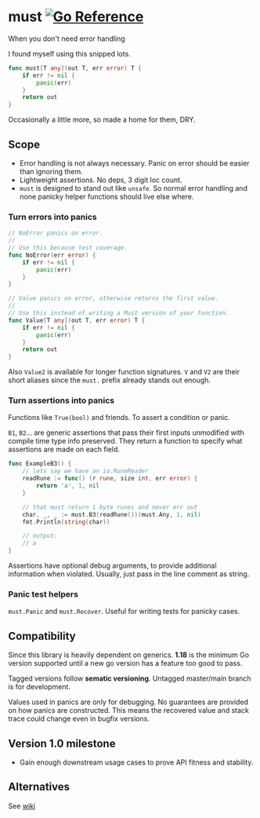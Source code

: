 # must [![Go Reference](https://pkg.go.dev/badge/.svg)](https://pkg.go.dev/github.com/xiegeo/must)

When you don't need error handling

I found myself using this snipped lots.

``` go
func must[T any](out T, err error) T {
    if err != nil {
        panic(err)
    }
    return out
}
```

Occasionally a little more, so made a home for them, DRY.

## Scope

- Error handling is not always necessary. Panic on error should be
  easier than ignoring them.
- Lightweight assertions. No deps, 3 digit loc count.
- `must` is designed to stand out like `unsafe`.
  So normal error handling and none panicky helper functions should live else where.
  
### Turn errors into panics

``` go
// NoError panics on error.
//
// Use this because test coverage.
func NoError(err error) {
    if err != nil {
        panic(err)
    }
}

// Value panics on error, otherwise returns the first value.
//
// Use this instead of writing a Must version of your function.
func Value[T any](out T, err error) T {
    if err != nil {
        panic(err)
    }
    return out
}
```

Also `Value2` is available for longer function signatures.
`V` and `V2` are their short aliases since the `must.` prefix already stands out enough.

### Turn assertions into panics

Functions like `True(bool)` and friends. To assert a condition or panic.

`B1`, `B2`... are generic assertions that pass their first inputs unmodified with compile time type info preserved.
They return a function to specify what assertions are made on each field.

``` go
func ExampleB3() {
    // lets say we have an io.RuneReader
    readRune := func() (r rune, size int, err error) {
        return 'a', 1, nil
    }

    // that must return 1 byte runes and never err out
    char, _, _ := must.B3(readRune())(must.Any, 1, nil)
    fmt.Println(string(char))

    // output:
    // a
}
```

Assertions have optional debug arguments, to provide additional information when
violated. Usually, just pass in the line comment as string.

### Panic test helpers

`must.Panic` and `must.Recover`. Useful for writing tests for panicky cases.

## Compatibility

Since this library is heavily dependent on generics. **1.18** is the minimum Go version supported until a new go version has a feature too good to pass.

Tagged versions follow **sematic versioning**. Untagged master/main branch is for development.

Values used in panics are only for debugging. No guarantees are provided on how panics are constructed. This means the recovered value and stack trace could change even in bugfix versions.

## Version 1.0 milestone

- Gain enough downstream usage cases to prove API fitness and stability.

## Alternatives 

See [wiki](https://github.com/xiegeo/must/wiki/Alternatives)
